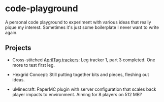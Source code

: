 # code-playground
A personal code playground to experiment with various ideas that really pique my interest. Sometimes it's just some boilerplate I never want to write again.

## Projects
- Cross-stitched [AprilTag trackers](https://github.com/ju1ce/April-Tag-VR-FullBody-Tracker): Leg tracker 1, part 3 completed. One more to test first leg.

- Hexgrid Concept: Still putting together bits and pieces, fleshing out ideas.

- uMinecraft: PaperMC plugin with server configuration that scales back player impacts to environment. Aiming for 8 players on 512 MB?
